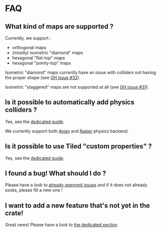 # FAQ

## What kind of maps are supported ?

Currently, we support :

- orthogonal maps
- (mostly) isometric "diamond" maps
- hexagonal "flat-top" maps
- hexagonal "pointy-top" maps

Isometric "diamond" maps currently have an issue with colliders not having the proper shape (see [GH issue #32](https://github.com/adrien-bon/bevy_ecs_tiled/issues/32)).

Isometric "staggered" maps are not supported at all (see [GH issue #31](https://github.com/adrien-bon/bevy_ecs_tiled/issues/31)).

## Is it possible to automatically add physics colliders ?

Yes, see the [dedicated guide](guides/physics.md).

We currently support both [Avian](https://github.com/Jondolf/avian) and [Rapier](https://github.com/dimforge/bevy_rapier) physics backend.


## Is it possible to use Tiled "custom properties" ?

Yes, see the [dedicated guide](guides/properties.md).

## I found a bug! What should I do ?

Please have a look to [already openned issues](https://github.com/adrien-bon/bevy_ecs_tiled/issues) and if it does not already exists, please fill a new one !

## I want to add a new feature that's not yet in the crate!

Great news!
Please have a look to [the dedicated section](misc/contributing.md)
